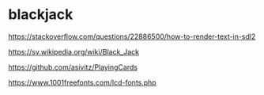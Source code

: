 # blackjack

https://stackoverflow.com/questions/22886500/how-to-render-text-in-sdl2

https://sv.wikipedia.org/wiki/Black_Jack

https://github.com/asivitz/PlayingCards

https://www.1001freefonts.com/lcd-fonts.php
